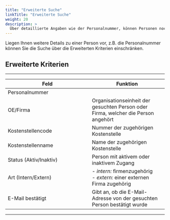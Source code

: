 ```yaml
---
title: "Erweiterte Suche"
linkTitle: "Erweiterte Suche"
weight: 20
description: >
  Über detaillierte Angaben wie der Personalnummer, können Personen noch schneller gefunden werden.
---
```


Liegen Ihnen weitere Details zu einer Person vor, z.B. die Personalnummer können Sie die Suche über die Erweiterten Kriterien einschränken. 

## Erweiterte Kriterien

 ---
 |<div style="width:250px">Feld</div>|Funktion|
 |---|---|
 |Personalnummer||
 |OE/Firma|Organisationseinheit der gesuchten Person oder Firma, welcher die Person angehört|
 |Kostenstellencode|Nummer der zugehörigen Kostenstelle|
 |Kostenstellenname|Name der zugehörigen Kostenstelle|
 |Status (Aktiv/Inaktiv)|Person mit aktivem oder inaktivem Zugang|
 |Art (Intern/Extern)|- _intern:_ firmenzugehörig </br> - _extern:_ einer externen Firma zugehörig|
 |E-Mail bestätigt|Gibt an, ob die E-Mail-Adresse von der gesuchten Person bestätigt wurde|
---

<!-- Bild Suchkriterien Erweiterte Kriterien -->








